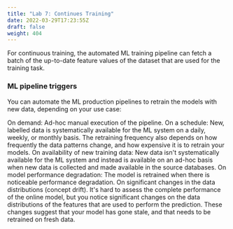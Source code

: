 ```yaml
---
title: "Lab 7: Continues Training"
date: 2022-03-29T17:23:55Z
draft: false
weight: 404
---
```


For continuous training, the automated ML training pipeline can fetch a batch of the up-to-date feature values of the dataset that are used for the training task.

### ML pipeline triggers
You can automate the ML production pipelines to retrain the models with new data, depending on your use case:

On demand: Ad-hoc manual execution of the pipeline.
On a schedule: New, labelled data is systematically available for the ML system on a daily, weekly, or monthly basis. The retraining frequency also depends on how frequently the data patterns change, and how expensive it is to retrain your models.
On availability of new training data: New data isn't systematically available for the ML system and instead is available on an ad-hoc basis when new data is collected and made available in the source databases.
On model performance degradation: The model is retrained when there is noticeable performance degradation.
On significant changes in the data distributions (concept drift). It's hard to assess the complete performance of the online model, but you notice significant changes on the data distributions of the features that are used to perform the prediction. These changes suggest that your model has gone stale, and that needs to be retrained on fresh data.